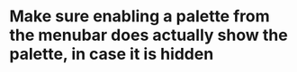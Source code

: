 # Make sure enabling a palette from the menubar does actually show the palette, in case it is hidden
